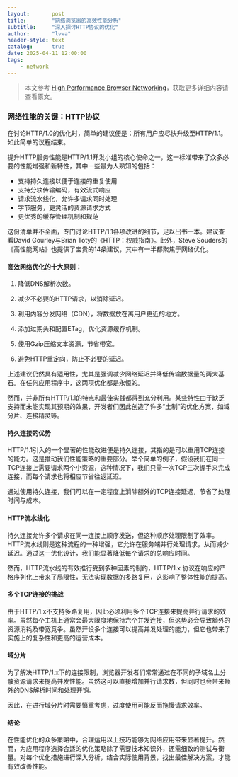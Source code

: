 ```yaml
---
layout:       post
title:        "网络浏览器的高效性能分析"
subtitle:     "深入探讨HTTP协议的优化"
author:       "lvwa"
header-style: text
catalog:      true
date: 2025-04-11 12:00:00
tags:
    - network
---
```

> 本文参考 [High Performance Browser Networking](https://hpbn.co/)，获取更多详细内容请查看原文。


### 网络性能的关键：HTTP协议

在讨论HTTP/1.0的优化时，简单的建议便是：所有用户应尽快升级至HTTP/1.1。如此简单的议程结束。

提升HTTP服务性能是HTTP/1.1开发小组的核心使命之一，这一标准带来了众多必要的性能增强和新特性，其中一些最为人熟知的包括：

- 支持持久连接以便于连接的重复使用
- 支持分块传输编码，有效流式响应
- 请求流水线化，允许多请求同时处理
- 字节服务，更灵活的资源请求方式
- 更优秀的缓存管理机制和规范

这份清单并不全面，专门讨论HTTP/1.1各项改进的细节，足以出书一本。建议查看David Gourley与Brian Toty的《HTTP：权威指南》。此外，Steve Souders的《高性能网站》也提供了宝贵的14条建议，其中有一半都聚焦于网络优化。

#### 高效网络优化的十大原则：

1. 降低DNS解析次数。

2. 减少不必要的HTTP请求，以消除延迟。

3. 利用内容分发网络（CDN），将数据放在离用户更近的地方。

4. 添加过期头和配置ETag，优化资源缓存机制。

5. 使用Gzip压缩文本资源，节省带宽。

6. 避免HTTP重定向，防止不必要的延迟。

上述建议仍然具有适用性，尤其是强调减少网络延迟并降低传输数据量的两大基石。在任何应用程序中，这两项优化都是永恒的。

然而，并非所有HTTP/1.1的特点和最佳实践都得到充分利用。某些特性由于缺乏支持而未能实现其预期的效果，开发者们因此创造了许多“土制”的优化方案，如域分片、连接精灵等。

#### 持久连接的优势

HTTP/1.1引入的一个显著的性能改进便是持久连接，其指的是可以重用TCP连接的能力。这是推动我们性能策略的重要部分。举个简单的例子，假设我们在同一TCP连接上需要请求两个小资源，这种情况下，我们只需一次TCP三次握手来完成连接，而每个请求也将相应节省往返延迟。

通过使用持久连接，我们可以在一定程度上消除额外的TCP连接延迟，节省了处理时间与成本。

#### HTTP流水线化

持久连接允许多个请求在同一连接上顺序发送，但这种顺序处理限制了效率。HTTP流水线则是这种流程的一种增强，它允许在服务端并行处理请求，从而减少延迟。通过这一优化设计，我们能显著降低每个请求的总响应时间。

然而，HTTP流水线的有效推行受到多种因素的制约，HTTP/1.x 协议在响应的严格序列化上带来了局限性，无法实现数据的多路复用，这影响了整体性能的提高。

#### 多个TCP连接的挑战

由于HTTP/1.x不支持多路复用，因此必须利用多个TCP连接来提高并行请求的效率。虽然每个主机上通常会最大限度地保持六个并发连接，但这势必会导致额外的资源消耗及带宽竞争。虽然开设多个连接可以提高并发处理的能力，但它也带来了实施上的复杂性和更高的运营成本。

#### 域分片

为了解决HTTP/1.x下的连接限制，浏览器开发者们常常通过在不同的子域名上分散资源请求来提高并发性能。虽然这可以直接增加并行请求数，但同时也会带来额外的DNS解析时间和处理开销。

因此，在进行域分片时需要慎重考虑，过度使用可能反而拖慢请求效率。

#### 结论

在性能优化的众多策略中，合理运用以上技巧能够为网络应用带来显著提升。然而，为应用程序选择合适的优化策略除了需要技术知识外，还需细致的测试与衡量。对每个优化措施进行深入分析，结合实际使用背景，找出最佳解决方案，才能有效改善性能。
